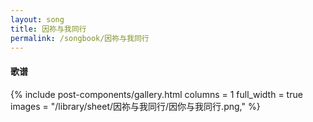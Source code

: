 ```yaml
---
layout: song
title: 因祢与我同行
permalink: /songbook/因祢与我同行
---
```


#### 歌谱

{% include post-components/gallery.html
    columns = 1
    full_width = true
    images = "/library/sheet/因祢与我同行/因你与我同行.png,"
%}
